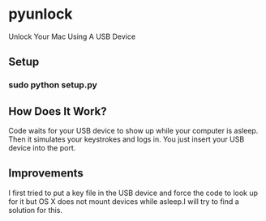 # pyunlock
Unlock Your Mac Using A USB Device

## Setup
### sudo python setup.py

## How Does It Work?
Code waits for your USB device to show up while your computer is asleep.
Then it simulates your keystrokes and logs in.
You just insert your USB device into the port.

## Improvements
I first tried to put a key file in the USB device and force the code to look up for it but OS X does not mount devices while asleep.I will try to find a solution for this.


